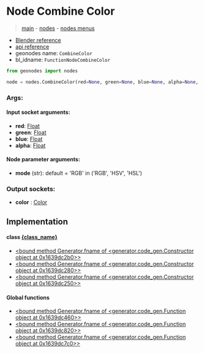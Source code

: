 # Node Combine Color

> [main](../structure.md) - [nodes](nodes.md) - [nodes menus](nodes_menus.md)

- [Blender reference](https://docs.blender.org/manual/en/latest/modeling/geometry_nodes/color/combine_color.html)
- [api reference](https://docs.blender.org/api/current/bpy.types.FunctionNodeCombineColor.html)
- geonodes name: `CombineColor`
- bl_idname: `FunctionNodeCombineColor`

```python
from geonodes import nodes

node = nodes.CombineColor(red=None, green=None, blue=None, alpha=None, mode='RGB')
```

### Args:

#### Input socket arguments:

- **red**: [Float](Float.md)
- **green**: [Float](Float.md)
- **blue**: [Float](Float.md)
- **alpha**: [Float](Float.md)

#### Node parameter arguments:

- **mode** (str): default = 'RGB' in ('RGB', 'HSV', 'HSL')

### Output sockets:

- **color** : [Color](Color.md)

## Implementation

#### class [{class_name}]({class_name}.md)

 - [<bound method Generator.fname of <generator.code_gen.Constructor object at 0x1639dc2b0>>](Color.md#RGB-classmethod)
 - [<bound method Generator.fname of <generator.code_gen.Constructor object at 0x1639dc280>>](Color.md#HSV-classmethod)
 - [<bound method Generator.fname of <generator.code_gen.Constructor object at 0x1639dc250>>](Color.md#HSL-classmethod)
#### Global functions

 - [<bound method Generator.fname of <generator.code_gen.Function object at 0x1639dc460>>](function.md#combine_rgb)
 - [<bound method Generator.fname of <generator.code_gen.Function object at 0x1639dc820>>](function.md#combine_hsv)
 - [<bound method Generator.fname of <generator.code_gen.Function object at 0x1639dc7c0>>](function.md#combine_hsl)
